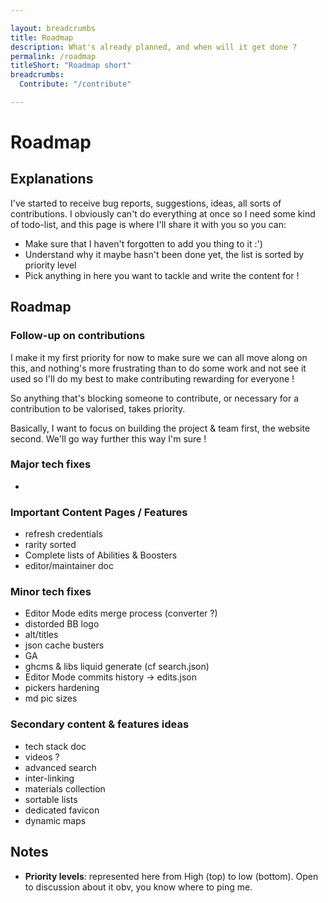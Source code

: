 ```yaml
---

layout: breadcrumbs
title: Roadmap
description: What's already planned, and when will it get done ?
permalink: /roadmap
titleShort: "Roadmap short" 
breadcrumbs:
  Contribute: "/contribute"

---
```


# Roadmap

## Explanations
I've started to receive bug reports, suggestions, ideas, all sorts of contributions. I obviously can't do everything at once so I need some kind of todo-list, and this page is where I'll share it with you so you can:

- Make sure that I haven't forgotten to add you thing to it :')
- Understand why it maybe hasn't been done yet, the list is sorted by priority level
- Pick anything in here you want to tackle and write the content for !


## Roadmap

### Follow-up on contributions

I make it my first priority for now to make sure we can all move along on this, and nothing's more frustrating than to do some work and not see it used so I'll do my best to make contributing rewarding for everyone !

So anything that's blocking someone to contribute, or necessary for a contribution to be valorised, takes priority.

Basically, I want to focus on building the project & team first, the website second. We'll go way further this way I'm sure !

### Major tech fixes

- 

### Important Content Pages / Features

- refresh credentials
- rarity sorted
- Complete lists of Abilities & Boosters
- editor/maintainer doc


### Minor tech fixes

- Editor Mode edits merge process (converter ?)
- distorded BB logo
- alt/titles
- json cache busters
- GA
- ghcms & libs liquid generate (cf search.json)
- Editor Mode commits history -> edits.json
- pickers hardening
- md pic sizes

### Secondary content & features ideas

- tech stack doc
- videos ? 
- advanced search
- inter-linking
- materials collection 
- sortable lists
- dedicated favicon
- dynamic maps

## Notes

- **Priority levels**: represented here from High (top) to low (bottom). Open to discussion about it obv, you know where to ping me.
